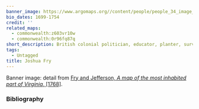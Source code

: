 ```yaml
---
banner_image: https://www.argomaps.org//content/people/people_34_image_compress_100.jpg
bio_dates: 1699-1754
credit: ''
related_maps:
  - commonwealth:z603vr10w
  - commonwealth:0r96fq87q
short_description: British colonial politician, educator, planter, surveyor, and cartographer
tags:
  - Untagged
title: Joshua Fry
---
```



<p>Banner image: detail from <a href="/maps/commonwealth:q524mt68j">Fry and Jefferson,&nbsp;<em>A map of the most inhabited part of Virginia</em>,&nbsp;[1768]</a>.</p>

### Bibliography


